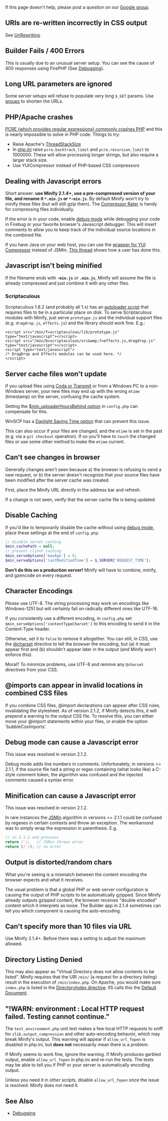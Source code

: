 If this page doesn't help, please post a question on our [Google group](http://groups.google.com/group/minify).

## URIs are re-written incorrectly in CSS output

See [UriRewriting](UriRewriting.wiki.md).

## Builder Fails / 400 Errors

This is usually due to an unusual server setup. You can see the cause of 400 responses using FirePHP (See [Debugging](Debugging.wiki.md)).

## Long URL parameters are ignored

Some server setups will refuse to populate very long `$_GET` params. Use [groups](UserGuide.wiki.md#using-groups-for-nicer-urls) to shorten the URLs.

## PHP/Apache crashes

[PCRE (which provides regular expressions) commonly crashes PHP](https://www.google.com/search?q=pcre+php+crash) and this is nearly impossible to solve in PHP code. Things to try:

  * Raise Apache's [ThreadStackSize](http://stackoverflow.com/a/7597506/3779)
  * In [php.ini](http://php.net/manual/en/pcre.configuration.php) raise `pcre.backtrack_limit` and `pcre.recursion_limit` to 1000000. These will allow processing longer strings, but also require a larger stack size.
  * Use YUICompressor instead of PHP-based CSS compressors

## Dealing with Javascript errors

Short answer: **use Minify 2.1.4+, use a pre-compressed version of your file, and rename it `*.min.js` or `*-min.js`**. By default Minify won't try to minify these files (but will still gzip them). The [Compressor Rater](http://compressorrater.thruhere.net/) is handy for compressing files individually.

If the error is in your code, enable [debug mode](Debugging.wiki.md) while debugging your code in Firebug or your favorite browser's Javascript debugger. This will insert comments to allow you to keep track of the individual source locations in the combined file.

If you have Java on your web host, you can use the [wrapper for YUI Compressor](https://github.com/mrclay/minify/blob/master/lib/Minify/YUICompressor.php) instead of JSMin. [This thread](http://groups.google.com/group/minify/browse_thread/thread/f12f25f27e1256fe) shows how a user has done this.

## Javascript isn't being minified

If the filename ends with **`-min.js`** or **`.min.js`**, Minify will assume the file is already compressed and just combine it with any other files.

### Scriptaculous

Scriptaculous 1.8.2 (and probably all 1.x) has an [autoloader script](http://github.com/madrobby/scriptaculous/blob/4b49fd8884920d4ee760b0194431f4f433f878df/src/scriptaculous.js#L54) that requires files to be in a particular place on disk. To serve Scriptaculous modules with Minify, just serve `prototype.js` and the individual support files (e.g. `dragdrop.js`, `effects.js`) and the library should work fine. E.g.:

```
<script src="/min/f=scriptaculous/lib/prototype.js" type="text/javascript"></script>
<script src="/min/b=scriptaculous/src&amp;f=effects.js,dragdrop.js" type="text/javascript"></script>
<script type="text/javascript">
/* DragDrop and Effects modules can be used here. */
</script>
```

## Server cache files won't update

If you upload files using [Coda or Transmit](http://groups.google.com/group/coda-users/browse_thread/thread/572d2dc315ec02e7/) or from a Windows PC to a non-Windows server, your new files may end up with the wrong `mtime` (timestamp) on the server, confusing the cache system.

Setting the [$min\_uploaderHoursBehind option](https://github.com/mrclay/minify/blob/master/config.php#L171) in `config.php` can compensate for this.

WinSCP has a [Daylight Saving Time option](http://winscp.net/eng/docs/ui_login_environment#daylight_saving_time) that can prevent this issue.

This can also occur if your files are changed, and the `mtime` is set in the past (e.g. via a `git checkout` operation). If so you'll have to `touch` the changed files or use some other method to make the `mtime` current.

## Can't see changes in browser

Generally changes aren't seen because a) the browser is refusing to send a new request, or b) the server doesn't recognize that your source files have been modified after the server cache was created.

First, place the Minify URL directly in the address bar and refresh.

If a change is not seen, verify that the server cache file is being updated.

## Disable Caching

If you'd like to temporarily disable the cache without using [debug mode](Debugging.wiki.md), place these settings at the end of `config.php`:
```php
// disable server caching
$min_cachePath = null;
// prevent client caching
$min_serveOptions['maxAge'] = 0;
$min_serveOptions['lastModifiedTime'] = $_SERVER['REQUEST_TIME'];
```
**Don't do this on a production server!** Minify will have to combine, minify, and gzencode on every request.

## Character Encodings

_Please_ use UTF-8. The string processing may work on encodings like Windows-1251 but will certainly fail on radically different ones like UTF-16.

If you consistently use a different encoding, in `config.php` set `$min_serveOptions['contentTypeCharset']` to this encoding to send it in the Content-Type header.

Otherwise, set it to `false` to remove it altogether. You can still, in CSS, use the [@charset](http://www.w3.org/TR/CSS2/syndata.html#x50) directive to tell the browser the encoding, but (a) it must appear first and (b) shouldn't appear later in the output (and Minify won't enforce this).

Moral? To minimize problems, use UTF-8 and remove any `@charset` directives from your CSS.

## @imports can appear in invalid locations in combined CSS files

If you combine CSS files, @import declarations can appear after CSS rules, invalidating the stylesheet. As of version 2.1.2, if Minify detects this, it will prepend a warning to the output CSS file. To resolve this, you can either move your @import statements within your files, or enable the option 'bubbleCssImports'.

## Debug mode can cause a Javascript error

This issue was resolved in version 2.1.2.

Debug mode adds line numbers in comments. Unfortunately, in versions <= 2.1.1, if the source file had a string or regex containing (what looks like) a C-style comment token, the algorithm was confused and the injected comments caused a syntax error.

## Minification can cause a Javascript error

This issue was resolved in version 2.1.2.

In rare instances the [JSMin](https://github.com/mrclay/jsmin-php/blob/master/src/JSMin/JSMin.php) algorithm in versions <= 2.1.1 could be confused by regexes in certain contexts and throw an exception. The workaround was to simply wrap the expression in parenthesis. E.g.
```js
// in 2.1.1 and previous
return /'/;   // JSMin throws error
return (/'/); // no error
```

## Output is distorted/random chars

What you're seeing is a mismatch between the content encoding the browser expects and what it receives.

The usual problem is that a global PHP or web server configuration is causing the output of PHP scripts to be automatically gzipped. Since Minify already outputs gzipped content, the browser receives "double encoded" content which it interprets as noise. The Builder app in 2.1.4 sometimes can tell you which component is causing the auto-encoding.

## Can't specify more than 10 files via URL

Use Minify 2.1.4+. Before there was a setting to adjust the maximum allowed.

## Directory Listing Denied

This may also appear as "Virtual Directory does not allow contents to be listed". Minify requires that the URI `/min/` (a request for a directory listing) result in the execution of `/min/index.php`. On Apache, you would make sure `index.php` is listed in the [DirectoryIndex directive](http://httpd.apache.org/docs/2.0/mod/mod_dir.html#directoryindex). IIS calls this the [Default Document](http://www.iis.net/ConfigReference/system.webServer/defaultDocument).

## "!WARN: environment : Local HTTP request failed. Testing cannot continue."

The `test_environment.php` unit test makes a few local HTTP requests to sniff for `zlib.output_compression` and other auto-encoding behavior, which may break Minify's output. This warning will appear if `allow_url_fopen` is disabled in php.ini, but **does not** necessarily mean there is a problem.

If Minify seems to work fine, ignore the warning. If Minify produces garbled output, enable `allow_url_fopen` in php.ini and re-run the tests. The tests may be able to tell you if PHP or your server is automatically encoding output.

Unless you need it in other scripts, disable `allow_url_fopen` once the issue is resolved. Minify does not need it.

## See Also

  * [Debugging](Debugging.wiki.md)
